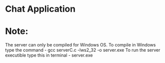 # Chat Application

# Note:
The server can only be compiled for Windows OS.
To compile in Windows type the command - gcc serverC.c -lws2_32 -o server.exe
To run the server executible type this in terminal - server.exe
